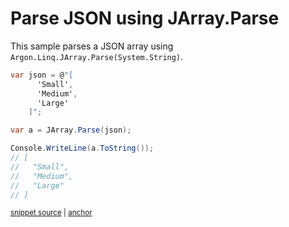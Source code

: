 # Parse JSON using JArray.Parse

This sample parses a JSON array using `Argon.Linq.JArray.Parse(System.String)`.

<!-- snippet: ParseJsonArray -->
<a id='snippet-parsejsonarray'></a>
```cs
var json = @"[
      'Small',
      'Medium',
      'Large'
    ]";

var a = JArray.Parse(json);

Console.WriteLine(a.ToString());
// [
//   "Small",
//   "Medium",
//   "Large"
// ]
```
<sup><a href='/src/Tests/Documentation/Samples/Linq/ParseJsonArray.cs#L35-L50' title='Snippet source file'>snippet source</a> | <a href='#snippet-parsejsonarray' title='Start of snippet'>anchor</a></sup>
<!-- endSnippet -->
